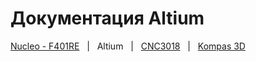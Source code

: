 # Документация Altium

[Nucleo - F401RE](/Nucleo%20-%20F401RE/README.md) &nbsp; | &nbsp; Altium &nbsp; | &nbsp; [CNC3018](/CNC3018/README.md) &nbsp; | &nbsp; [Kompas 3D](/Kompas%203D/README.md)


